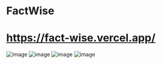 # FactWise
# https://fact-wise.vercel.app/
![image](https://user-images.githubusercontent.com/87719227/170834928-29197f83-f5a2-4a4e-b4ee-2437ade3778c.png)
![image](https://user-images.githubusercontent.com/87719227/170834944-15c6c9c8-696a-4652-973d-34d235717d2d.png)
![image](https://user-images.githubusercontent.com/87719227/170834965-cf4162ae-3949-46c1-ae0e-b1e8ecea3155.png)
![image](https://user-images.githubusercontent.com/87719227/170834991-197767c6-d6d9-4e44-b554-ee7e9f61f505.png)

